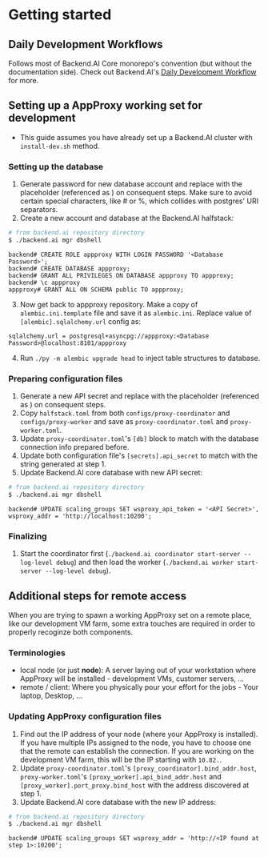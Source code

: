 # Getting started

## Daily Development Workflows
Follows most of Backend.AI Core monorepo's convention (but without the documentation side). Check out Backend.AI's [Daily Development Workflow](https://docs.backend.ai/en/latest/dev/daily-workflows.html) for more.

## Setting up a AppProxy working set for development
- This guide assumes you have already set up a Backend.AI cluster with `install-dev.sh` method.

### Setting up the database
1. Generate password for new database account and replace with the placeholder (referenced as <Database Password>) on consequent steps. Make sure to avoid certain special characters, like # or %, which collides with postgres' URI separators.
2. Create a new account and database at the Backend.AI halfstack:
```sh
# from backend.ai repository directory
$ ./backend.ai mgr dbshell
```

```
backend# CREATE ROLE appproxy WITH LOGIN PASSWORD '<Database Password>';
backend# CREATE DATABASE appproxy;
backend# GRANT ALL PRIVILEGES ON DATABASE appproxy TO appproxy;
backend# \c appproxy
appproxy# GRANT ALL ON SCHEMA public TO appproxy;
```

3. Now get back to appproxy repository. Make a copy of `alembic.ini.template` file and save it as `alembic.ini`. Replace value of `[alembic].sqlalchemy.url` config as:
```
sqlalchemy.url = postgresql+asyncpg://appproxy:<Database Password>@localhost:8101/appproxy
```

4. Run `./py -m alembic upgrade head` to inject table structures to database.

### Preparing configuration files
1. Generate a new API secret and replace with the placeholder (referenced as <API Secret>) on consequent steps.
2. Copy `halfstack.toml` from both `configs/proxy-coordinator` and `configs/proxy-worker` and save as `proxy-coordinator.toml` and `proxy-worker.toml`.
3. Update `proxy-coordinator.toml`'s `[db]` block to match with the database connection info prepared before.
4. Update both configuration file's `[secrets].api_secret` to match with the string generated at step 1.
5. Update Backend.AI core database with new API secret:
```sh
# from backend.ai repository directory
$ ./backend.ai mgr dbshell
```

```
backend# UPDATE scaling_groups SET wsproxy_api_token = '<API Secret>', wsproxy_addr = 'http://localhost:10200';
```

### Finalizing
1. Start the coordinator first (`./backend.ai coordinator start-server --log-level debug`) and then load the worker (`./backend.ai worker start-server --log-level debug`).

## Additional steps for remote access
When you are trying to spawn a working AppProxy set on a remote place, like our development VM farm, some extra touches are required in order to properly recoginze both components.

### Terminologies
- local node (or just **node**): A server laying out of your workstation where AppProxy will be installed - development VMs, customer servers, ...
- remote / client: Where you physically pour your effort for the jobs - Your laptop, Desktop, ...

### Updating AppProxy configuration files
1. Find out the IP address of your node (where your AppProxy is installed). If you have multiple IPs assigned to the node, you have to choose one that the remote can establish the connection. If you are working on the development VM farm, this will be the IP starting with `10.82.`.
2. Update `proxy-coordinator.toml`'s `[proxy_coordinator].bind_addr.host`, `proxy-worker.toml`'s `[proxy_worker].api_bind_addr.host` and `[proxy_worker].port_proxy.bind_host` with the address discovered at step 1.
3. Update Backend.AI core database with the new IP address:
```sh
# from backend.ai repository directory
$ ./backend.ai mgr dbshell
```

```
backend# UPDATE scaling_groups SET wsproxy_addr = 'http://<IP found at step 1>:10200';
```
